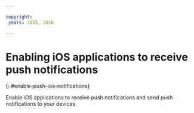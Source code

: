 ```yaml
---

copyright:
 years: 2015, 2016

---
```


# Enabling iOS applications to receive push notifications
{: #enable-push-ios-notifications}

Enable iOS applications to receive push notifications and send push notifications to your devices.

